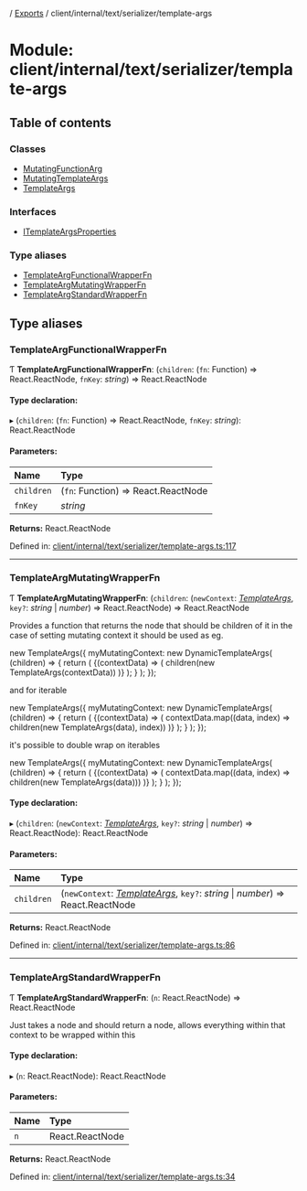 [](../README.md) / [Exports](../modules.md) / client/internal/text/serializer/template-args

# Module: client/internal/text/serializer/template-args

## Table of contents

### Classes

- [MutatingFunctionArg](../classes/client_internal_text_serializer_template_args.mutatingfunctionarg.md)
- [MutatingTemplateArgs](../classes/client_internal_text_serializer_template_args.mutatingtemplateargs.md)
- [TemplateArgs](../classes/client_internal_text_serializer_template_args.templateargs.md)

### Interfaces

- [ITemplateArgsProperties](../interfaces/client_internal_text_serializer_template_args.itemplateargsproperties.md)

### Type aliases

- [TemplateArgFunctionalWrapperFn](client_internal_text_serializer_template_args.md#templateargfunctionalwrapperfn)
- [TemplateArgMutatingWrapperFn](client_internal_text_serializer_template_args.md#templateargmutatingwrapperfn)
- [TemplateArgStandardWrapperFn](client_internal_text_serializer_template_args.md#templateargstandardwrapperfn)

## Type aliases

### TemplateArgFunctionalWrapperFn

Ƭ **TemplateArgFunctionalWrapperFn**: (`children`: (`fn`: Function) => React.ReactNode, `fnKey`: *string*) => React.ReactNode

#### Type declaration:

▸ (`children`: (`fn`: Function) => React.ReactNode, `fnKey`: *string*): React.ReactNode

#### Parameters:

Name | Type |
:------ | :------ |
`children` | (`fn`: Function) => React.ReactNode |
`fnKey` | *string* |

**Returns:** React.ReactNode

Defined in: [client/internal/text/serializer/template-args.ts:117](https://github.com/onzag/itemize/blob/28218320/client/internal/text/serializer/template-args.ts#L117)

___

### TemplateArgMutatingWrapperFn

Ƭ **TemplateArgMutatingWrapperFn**: (`children`: (`newContext`: [*TemplateArgs*](../classes/client_internal_text_serializer_template_args.templateargs.md), `key?`: *string* \| *number*) => React.ReactNode) => React.ReactNode

Provides a function that returns the node that should be children of it
in the case of setting mutating context it should be used as eg.

new TemplateArgs({
  myMutatingContext: new DynamicTemplateArgs(
    (children) => {
      return (
        <ContextRetrieverWhatnot>
          {(contextData) => (
             children(new TemplateArgs(contextData))
          )}
        </ContextRetrieverWhatnot>
      );
    }
  );
});

and for iterable

new TemplateArgs({
  myMutatingContext: new DynamicTemplateArgs(
    (children) => {
      return (
        <ContextRetrieverWhatnot>
          {(contextData) => (
             contextData.map((data, index) => children(new TemplateArgs(data), index))
          )}
        </ContextRetrieverWhatnot>
      );
    }
  );
});

it's possible to double wrap on iterables

new TemplateArgs({
  myMutatingContext: new DynamicTemplateArgs(
    (children) => {
      return (
        <ContextRetrieverWhatnot>
          {(contextData) => (
             contextData.map((data, index) => <OtherContextProvider key={index}>children(new TemplateArgs(data))</OtherContextProvider>)
          )}
        </ContextRetrieverWhatnot>
      );
    }
  );
});

#### Type declaration:

▸ (`children`: (`newContext`: [*TemplateArgs*](../classes/client_internal_text_serializer_template_args.templateargs.md), `key?`: *string* \| *number*) => React.ReactNode): React.ReactNode

#### Parameters:

Name | Type |
:------ | :------ |
`children` | (`newContext`: [*TemplateArgs*](../classes/client_internal_text_serializer_template_args.templateargs.md), `key?`: *string* \| *number*) => React.ReactNode |

**Returns:** React.ReactNode

Defined in: [client/internal/text/serializer/template-args.ts:86](https://github.com/onzag/itemize/blob/28218320/client/internal/text/serializer/template-args.ts#L86)

___

### TemplateArgStandardWrapperFn

Ƭ **TemplateArgStandardWrapperFn**: (`n`: React.ReactNode) => React.ReactNode

Just takes a node and should return a node, allows everything within that context
to be wrapped within this

#### Type declaration:

▸ (`n`: React.ReactNode): React.ReactNode

#### Parameters:

Name | Type |
:------ | :------ |
`n` | React.ReactNode |

**Returns:** React.ReactNode

Defined in: [client/internal/text/serializer/template-args.ts:34](https://github.com/onzag/itemize/blob/28218320/client/internal/text/serializer/template-args.ts#L34)
